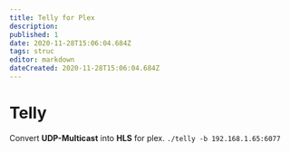 ```yaml
---
title: Telly for Plex
description: 
published: 1
date: 2020-11-28T15:06:04.684Z
tags: struc
editor: markdown
dateCreated: 2020-11-28T15:06:04.684Z
---
```


# Telly
Convert **UDP-Multicast** into **HLS** for plex.
`./telly -b 192.168.1.65:6077`